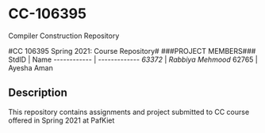 # CC-106395
Compiler Construction Repository

#CC 106395 Spring 2021: Course Repository#
###PROJECT MEMBERS###
StdID | Name
------------ | -------------
*63372* | *Rabbiya Mehmood* 
62765 | Ayesha Aman

## Description ##
This repository contains assignments and project submitted to CC course offered in Spring 2021 at PafKiet
